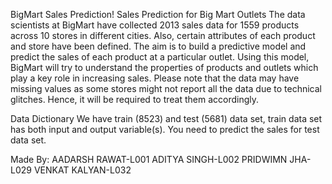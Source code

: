 BigMart Sales Prediction!
Sales Prediction for Big Mart Outlets
The data scientists at BigMart have collected 2013 sales data for 1559 products across 10 stores in different cities. Also, certain attributes of each product and store have been defined. The aim is to build a predictive model and predict the sales of each product at a particular outlet.
Using this model, BigMart will try to understand the properties of products and outlets which play a key role in increasing sales.
Please note that the data may have missing values as some stores might not report all the data due to technical glitches. Hence, it will be required to treat them accordingly. 

Data Dictionary
We have train (8523) and test (5681) data set, train data set has both input and output variable(s). You need to predict the sales for test data set.

Made By:
AADARSH RAWAT-L001
ADITYA SINGH-L002
PRIDWIMN JHA-L029
VENKAT KALYAN-L032
